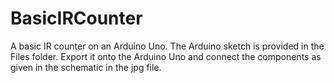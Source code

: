 # BasicIRCounter
A basic IR counter on an Arduino Uno.
The Arduino sketch is provided in the Files folder. Export it onto the Arduino Uno and connect the components as given in the schematic in the jpg file.


